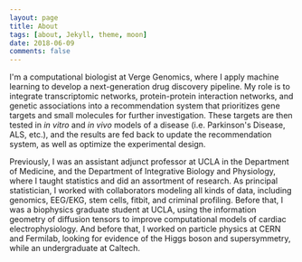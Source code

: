 ```yaml
---
layout: page
title: About
tags: [about, Jekyll, theme, moon]
date: 2018-06-09
comments: false
---
```

    

    
I'm a computational biologist at <a href="http://vergegenomics.com" style="text-decoration:none">Verge Genomics</a>, where I apply machine learning to develop a next-generation drug discovery pipeline. My role is to integrate transcriptomic networks, protein-protein interaction networks, and genetic associations into a recommendation system that prioritizes gene targets and small molecules for further investigation. These targets are then tested in *in vitro* and *in vivo* models of a disease (i.e. Parkinson's Disease, ALS, etc.), and the results are fed back to update the recommendation system, as well as optimize the experimental design.

Previously, I was an assistant adjunct professor at UCLA in the Department of Medicine, and the Department of Integrative Biology and Physiology, where I taught statistics and did an assortment of research. As principal statistician, I worked with collaborators modeling all kinds of data, including genomics, EEG/EKG, stem cells, fitbit, and criminal profiling. Before that, I was a biophysics graduate student at UCLA, using the information geometry of diffusion tensors to improve computational models of cardiac electrophysiology. And before that, I worked on particle physics at CERN and Fermilab, looking for evidence of the Higgs boson and supersymmetry, while an undergraduate at Caltech. 
